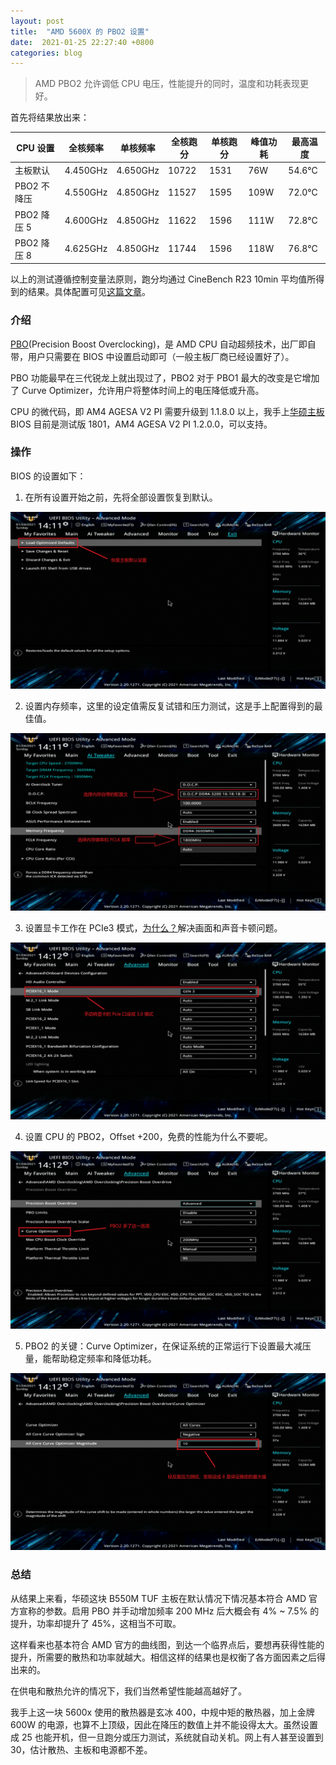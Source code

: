 ```yaml
---
layout: post
title:  "AMD 5600X 的 PBO2 设置"
date:  2021-01-25 22:27:40 +0800  
categories: blog
---
```


> AMD PBO2 允许调低 CPU 电压，性能提升的同时，温度和功耗表现更好。

首先将结果放出来：

| CPU 设置 | 全核频率 | 单核频率 | 全核跑分 | 单核跑分 | 峰值功耗 | 最高温度 | 
| --- | --- | --- | --- | --- | --- | --- | 
| 主板默认 | 4.450GHz | 4.650GHz | 10722 | 1531 | 76W | 54.6°C | 
| PBO2 不降压 | 4.550GHz | 4.850GHz | 11527 | 1595 | 109W | 72.0°C | 
| PBO2 降压 5 | 4.600GHz | 4.850GHz | 11622 | 1596 | 111W | 72.8°C | 
| PBO2 降压 8 | 4.625GHz | 4.850GHz | 11744 | 1596 | 118W | 76.8°C | 

以上的测试遵循控制变量法原则，跑分均通过 CineBench R23 10min 平均值所得到的结果。具体配置可见[这篇文章](https://quan3969.github.io/blog/2021/01/06/5600x-overclocking.html)。

### 介绍 
[PBO](https://www.amd.com/en/support/kb/faq/cpu-pb2)(Precision Boost Overclocking)，是 AMD CPU 自动超频技术，出厂即自带，用户只需要在 BIOS 中设置启动即可（一般主板厂商已经设置好了）。

PBO 功能最早在三代锐龙上就出现过了，PBO2 对于 PBO1 最大的改变是它增加了 Curve Optimizer，允许用户将整体时间上的电压降低或升高。

CPU 的微代码，即 AM4 AGESA V2 PI 需要升级到 1.1.8.0 以上，我手上[华硕主板](https://www.asus.com.cn/Motherboards/TUF-GAMING-B550M-PLUS-WI-FI/HelpDesk_BIOS/) BIOS 目前是测试版 1801，AM4 AGESA V2 PI 1.2.0.0，可以支持。

### 操作 
BIOS 的设置如下：

1. 在所有设置开始之前，先将全部设置恢复到默认。

![setDefault](/assets/img/amd-pbo2/setDefault.gif)

2. 设置内存频率，这里的设定值需反复试错和压力测试，这是手上配置得到的最佳值。

![menSet](/assets/img/amd-pbo2/menSet.gif)

3. 设置显卡工作在 PCIe3 模式，[为什么？](https://quan3969.github.io/blog/2021/01/06/5600x-overclocking.html)解决画面和声音卡顿问题。

![pcieSet](/assets/img/amd-pbo2/pcieSet.gif)

4. 设置 CPU 的 PBO2，Offset +200，免费的性能为什么不要呢。

![pbo2](/assets/img/amd-pbo2/pbo2.gif)

5. PBO2 的关键：Curve Optimizer，在保证系统的正常运行下设置最大减压量，能帮助稳定频率和降低功耗。

![curveOptimizer](/assets/img/amd-pbo2/curveOptimizer.gif)

### 总结

从结果上来看，华硕这块 B550M TUF 主板在默认情况下情况基本符合 AMD 官方宣称的参数。启用 PBO 并手动增加频率 200 MHz 后大概会有 4% ~ 7.5% 的提升，功率却提升了 45%，这相当不可取。

这样看来也基本符合 AMD 官方的曲线图，到达一个临界点后，要想再获得性能的提升，所需要的散热和功率就越大。相信这样的结果也是权衡了各方面因素之后得出来的。

在供电和散热允许的情况下，我们当然希望性能越高越好了。

我手上这一块 5600x 使用的散热器是玄冰 400，中规中矩的散热器，加上金牌 600W 的电源，也算不上顶级，因此在降压的数值上并不能设得太大。虽然设置成 25 也能开机，但一旦跑分或压力测试，系统就自动关机。网上有人甚至设置到 30，估计散热、主板和电源都不差。
